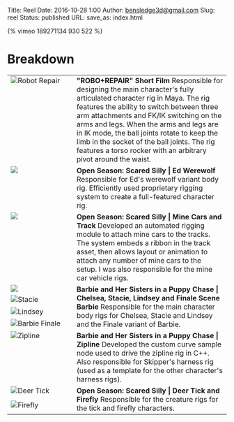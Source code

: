 Title: Reel
Date: 2016-10-28 1:00
Author: bensledge3d@gmail.com
Slug: reel
Status: published
URL:
save_as: index.html

{% vimeo 189271134 930 522 %}

Breakdown
=========

<table>
    <tbody>
        <tr style="vertical-align: top;">
            <td width="30%"><img src="{filename}/images/reel-robotrepair-001.png" alt="Robot Repair"></td>
            <td><b>"ROBO+REPAIR" Short Film</b>
                   Responsible for designing the main character's fully
                   articulated character rig in Maya. The rig features
                   the ability to switch between three arm attachments
                   and FK/IK switching on the arms and legs. When the
                   arms and legs are in IK mode, the ball joints rotate
                   to keep the limb in the socket of the ball joints.
                   The rig features a torso rocker with an arbitrary
                   pivot around the waist.
            </td>
        </tr>
        <tr style="vertical-align: top;">
            <td><img src="{filename}/images/reel-os4-ed.png" atl="Ed"></td>
            <td><b>Open Season: Scared Silly | Ed Werewolf</b>
                Responsible for Ed's werewolf variant body rig. Efficiently used
                proprietary rigging system to create a full-featured character
                rig.
            </td>
        </tr>
        <tr style="vertical-align: top;">
            <td><img src="{filename}/images/reel-os4-minecar.png" atl="Mine
            Cars and Track"></td>
            <td><b>Open Season: Scared Silly | Mine Cars and Track</b>
                Developed an automated rigging module to attach mine cars to
                the tracks. The system embeds a ribbon in the track asset, then
                allows layout or animation to attach any number of mine cars to
                the setup. I was also responsible for the mine car vehicle
                rigs.
            </td>
        </tr>
        <tr style="vertical-align: top;">
            <td><img src="{filename}/images/reel-bpc-chelsea.png" atl="Chelsea"></td>
            <td rowspan="4"><b>Barbie and Her Sisters in a Puppy Chase |
            Chelsea, Stacie, Lindsey and Finale Scene Barbie</b>
                Responsible for the main character body rigs for Chelsea, Stacie
                and Lindsey and the Finale variant of Barbie.
            </td>
        </tr>
        <tr style="vertical-align: top;">
            <td><img src="{filename}/images/reel-bpc-stacie.png" alt="Stacie"></td>
        </tr>
        <tr style="vertical-align: top;">
            <td><img src="{filename}/images/reel-bpc-lindsey.png" alt="Lindsey" ></td>
        </tr>
        <tr style="vertical-align: top;">
            <td><img src="{filename}/images/reel-bpc-barbieF.png" alt="Barbie Finale" ></td>
        </tr>
        <tr style="vertical-align: top;">
            <td><img src="{filename}/images/reel-bpc-zipline.png" alt="Zipline" ></td>
            <td><b>Barbie and Her Sisters in a Puppy Chase | Zipline</b>
                Developed the custom curve sample node used to drive the
                zipline rig in C++. Also responsible for Skipper's harness rig
                (used as a template for the other character's harness rigs).
            </td>
        </tr>
        <tr style="vertical-align: top;">
            <td><img src="{filename}/images/reel-os4-tick.png" alt="Deer Tick" ></td>
            <td rowspan="2"><b>Open Season: Scared Silly | Deer Tick and
            Firefly</b>
                Responsible for the creature rigs for the tick and firefly
                characters.
            </td>
        </tr>
        <tr style="vertical-align: top;">
            <td><img src="{filename}/images/reel-os4-firefly.png" alt="Firefly" ></td>
        </tr>
    </tbody>
</table>

